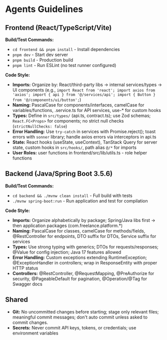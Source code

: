 # Agents Guidelines

## Frontend (React/TypeScript/Vite)
**Build/Test Commands:**
- `cd frontend && pnpm install` - Install dependencies
- `pnpm dev` - Start dev server
- `pnpm build` - Production build
- `pnpm lint` - Run ESLint (no test runner configured)

**Code Style:**
- **Imports:** Organize by: React/third-party libs → internal services/types → UI components (e.g., `import React from 'react'; import axios from 'axios'; import { api } from '@/services/api'; import { Button } from '@/components/ui/button';`)
- **Naming:** PascalCase for components/interfaces, camelCase for variables/functions, .service.ts for API services, use-* for custom hooks
- **Types:** Define in `src/types/` (api.ts, contract.ts); use Zod schemas; `React.FC<Props>` for components; no strict null checks (`strictNullChecks: false`)
- **Error Handling:** Use `try-catch` in services with Promise.reject(); toast errors with `sonner` library; handle axios errors via interceptors in api.ts
- **State:** React hooks (useState, useContext), TanStack Query for server state, custom hooks in `src/hooks/`, path alias `@/*` for imports
- **User Roles:** user functions in frontend/src/lib/utils.ts - role helper functions

## Backend (Java/Spring Boot 3.5.6)
**Build/Test Commands:**
- `cd backend && ./mvnw clean install` - Full build with tests
- `./mvnw spring-boot:run` - Run application and test for compilation

**Code Style:**
- **Imports:** Organize alphabetically by package; Spring/Java libs first → then application packages (com.freelance.platform.*)
- **Naming:** PascalCase for classes, camelCase for methods/fields, @RestController for endpoints, DTO suffix for DTOs, Service suffix for services
- **Types:** Use strong typing with generics; DTOs for requests/responses; @Value for config injection; Java 17 features allowed
- **Error Handling:** Custom exceptions extending RuntimeException; @ExceptionHandler in controllers; wrap in ResponseEntity with proper HTTP status
- **Controllers:** @RestController, @RequestMapping, @PreAuthorize for security, @PageableDefault for pagination, @Operation/@Tag for Swagger docs

## Shared
- **Git:** No uncommitted changes before starting; stage only relevant files; meaningful commit messages; don't auto commit unless asked to commit changes.
- **Secrets:** Never commit API keys, tokens, or credentials; use environment variables

